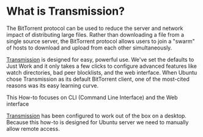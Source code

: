 # What is Transmission?

The BitTorrent protocol can be used to reduce the server and network impact of distributing large files. Rather than downloading a file from a single source server, the BitTorrent protocol allows users to join a "swarm" of hosts to download and upload from each other simultaneously.

[Transmission](https://help.ubuntu.com/community/TransmissionHowTo) is designed for easy, powerful use. We've set the defaults to Just Work and it only takes a few clicks to configure advanced features like watch directories, bad peer blocklists, and the web interface. When Ubuntu chose Transmission as its default BitTorrent client, one of the most-cited reasons was its easy learning curve.

This How-to focuses on CLI (Command Line Interface) and the Web interface

[Transmission](https://help.ubuntu.com/community/TransmissionHowTo) has been configured to work out of the box on a desktop. Because this how-to is designed for Ubuntu server we need to manually allow remote access.
